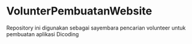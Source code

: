 # VolunterPembuatanWebsite
Repository ini digunakan sebagai sayembara pencarian volunteer untuk pembuatan aplikasi Dicoding
